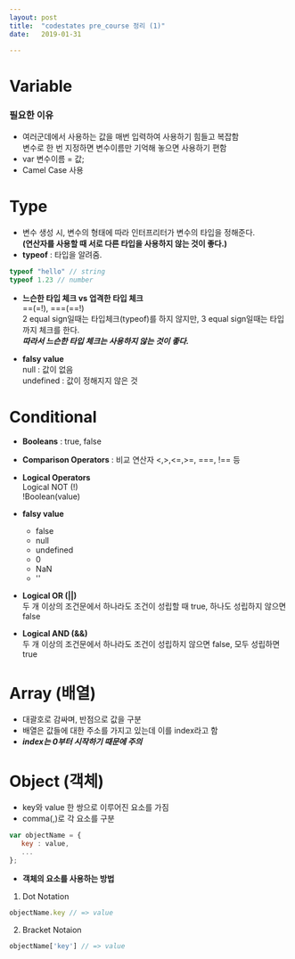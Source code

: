 ```yaml
---
layout: post
title:  "codestates pre_course 정리 (1)"
date:   2019-01-31

---
```


# Variable #
### 필요한 이유 ###
- 여러군데에서 사용하는 값을 매번 입력하여 사용하기 힘들고 복잡함  
변수로 한 번 지정하면 변수이름만 기억해 놓으면 사용하기 편함  
- var 변수이름 = 값;  
- Camel Case 사용  

# Type #
- 변수 생성 시, 변수의 형태에 따라 인터프리터가 변수의 타입을 정해준다.  
**(연산자를 사용할 때 서로 다른 타입을 사용하지 않는 것이 좋다.)**  
- **typeof** : 타입을 알려줌.  
~~~javascript
typeof "hello" // string
typeof 1.23 // number
~~~

- **느슨한 타입 체크 vs 업격한 타입 체크**  
==(=!), ===(==!)  
2 equal sign일때는 타입체크(typeof)를 하지 않지만, 3 equal sign일때는 타입까지 체크를 한다.  
***따라서 느슨한 타입 체크는 사용하지 않는 것이 좋다.***

- **falsy value**  
null : 값이 없음  
undefined : 값이 정해지지 않은 것


# Conditional #

- **Booleans** : true, false  
- **Comparison Operators** : 비교 연산자 <,>,<=,>=, ===, !== 등

- **Logical Operators**  
  Logical NOT (!)  
  !Boolean(value)
- **falsy value**
  - false  
  - null  
  - undefined  
  - 0  
  - NaN  
  - ''  
- **Logical OR (||)**  
  두 개 이상의 조건문에서 하나라도 조건이 성립할 때 true, 하나도 성립하지 않으면 false
- **Logical AND (&&)**  
  두 개 이상의 조건문에서 하나라도 조건이 성립하지 않으면 false, 모두 성립하면 true


# Array (배열) #
- 대괄호로 감싸며, 반점으로 값을 구분  
- 배열은 값들에 대한 주소를 가지고 있는데 이를 index라고 함  
- ***index는 0부터 시작하기 때문에 주의***


# Object (객체) #
- key와 value 한 쌍으로 이루어진 요소를 가짐
- comma(,)로 각 요소를 구분
~~~javascript
var objectName = {
   key : value,
   ...
};
~~~

- **객체의 요소를 사용하는 방법**  
1) Dot Notation
~~~javascript
objectName.key // => value
~~~  
2) Bracket Notaion
~~~javascript
objectName['key'] // => value
~~~